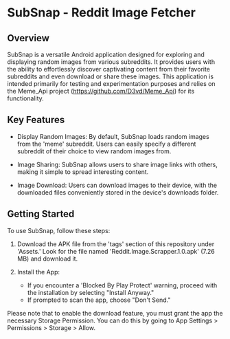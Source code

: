 # SubSnap - Reddit Image Fetcher
## Overview
SubSnap is a versatile Android application designed for exploring and displaying random images from various subreddits. It provides users with the ability to effortlessly discover captivating content from their favorite subreddits and even download or share these images. This application is intended primarily for testing and experimentation purposes and relies on the Meme_Api project (https://github.com/D3vd/Meme_Api) for its functionality.

## Key Features
- Display Random Images: By default, SubSnap loads random images from the 'meme' subreddit. Users can easily specify a different subreddit of their choice to view random images from.

- Image Sharing: SubSnap allows users to share image links with others, making it simple to spread interesting content.

- Image Download: Users can download images to their device, with the downloaded files conveniently stored in the device's downloads folder.

## Getting Started
To use SubSnap, follow these steps:

1. Download the APK file from the 'tags' section of this repository under 'Assets.' Look for the file named 'Reddit.Image.Scrapper.1.0.apk' (7.26 MB) and download it.

2. Install the App:
    - If you encounter a 'Blocked By Play Protect' warning, proceed with the installation by selecting "Install Anyway."
    - If prompted to scan the app, choose "Don't Send."
    
Please note that to enable the download feature, you must grant the app the necessary Storage Permission. You can do this by going to App Settings > Permissions > Storage > Allow.